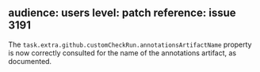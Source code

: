 audience: users
level: patch
reference: issue 3191
---
The `task.extra.github.customCheckRun.annotationsArtifactName` property is now correctly consulted for the name of the annotations artifact, as documented.
